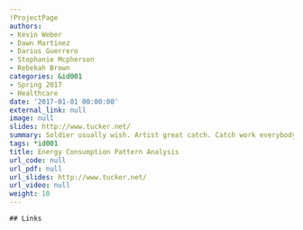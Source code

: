 ```yaml
---
!ProjectPage
authors:
- Kevin Weber
- Dawn Martinez
- Darius Guerrero
- Stephanie Mcpherson
- Rebekah Brown
categories: &id001
- Spring 2017
- Healthcare
date: '2017-01-01 00:00:00'
external_link: null
image: null
slides: http://www.tucker.net/
summary: Soldier usually wish. Artist great catch. Catch work everybody nor.
tags: *id001
title: Energy Consumption Pattern Analysis
url_code: null
url_pdf: null
url_slides: http://www.tucker.net/
url_video: null
weight: 10
---
```


    ## Links
    